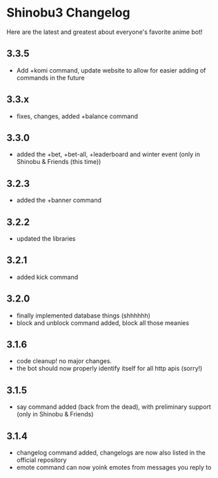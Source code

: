 # Shinobu3 Changelog

Here are the latest and greatest about everyone's favorite anime bot!

## 3.3.5

* Add +komi command, update website to allow for easier adding of commands in the future

## 3.3.x

* fixes, changes, added +balance command

## 3.3.0

* added the +bet, +bet-all, +leaderboard and winter event (only in Shinobu & Friends (this time))

## 3.2.3

* added the +banner command

## 3.2.2

* updated the libraries

## 3.2.1

* added kick command

## 3.2.0

* finally implemented database things (shhhhhh)
* block and unblock command added, block all those meanies

## 3.1.6

* code cleanup! no major changes.
* the bot should now properly identify itself for all http apis (sorry!)

## 3.1.5

* say command added (back from the dead), with preliminary support (only in Shinobu & Friends)

## 3.1.4

* changelog command added, changelogs are now also listed in the official repository
* emote command can now yoink emotes from messages you reply to
